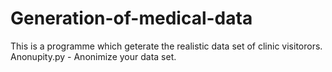 # Generation-of-medical-data
This is a programme which geterate the realistic data set of clinic visitorors.
Anonupity.py - Anonimize your data set.
